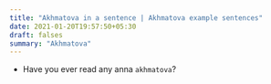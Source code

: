 ```yaml
---
title: "Akhmatova in a sentence | Akhmatova example sentences"
date: 2021-01-20T19:57:50+05:30
draft: falses
summary: "Akhmatova"
---
```

- Have you ever read any anna `akhmatova`?
                 
